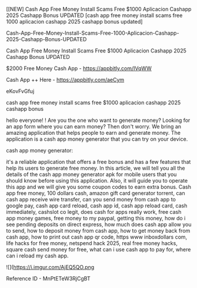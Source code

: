 [[NEW] Cash App Free Money Install Scams Free $1000 Aplicacion Cashapp 2025 Cashapp Bonus UPDATED [cash app free money install scams free 1000 aplicacion cashapp 2025 cashapp bonus updated]

Cash-App-Free-Money-Install-Scams-Free-1000-Aplicacion-Cashapp-2025-Cashapp-Bonus-UPDATED

Cash App Free Money Install Scams Free $1000 Aplicacion Cashapp 2025 Cashapp Bonus UPDATED

$2000 Free Money Cash App -  https://appbitly.com/IVqWW


Cash App ++ Here - https://appbitly.com/aeCym


eKovFvGfuj

cash app free money install scams free $1000 aplicacion cashapp 2025 cashapp bonus

hello everyone! ! Are you the one who want to generate money? Looking for an app form where you can earn money? Then don't worry. We bring an amazing application that helps people to earn and generate money. The application is a cash app money generator that you can try on your device.

cash app money generator:

it's a reliable application that offers a free bonus and has a few features that help its users to generate free money. In this article, we will tell you all the details of the cash app money generator apk for mobile users that you should know before using this application. Also, it will guide you to operate this app and we will give you some coupon codes to earn extra bonus. Cash app free money, 100 dollars cash, amazon gift card generator torrent, can cash app receive wire transfer, can you send money from cash app to google pay, cash app card reload, cash app id, cash app reload card, cash immediately, cashslot co legit, does cash for apps really work, free cash app money games, free money to my paypal, getting this money, how do i see pending deposits on direct express, how much does cash app allow you to send, how to deposit money from cash app, how to get money back from cash app, how to print out cash app qr code, https www inboxdollars com, life hacks for free money, netspend hack 2025, real free money hacks, square cash send money for free, what can i use cash app to pay for, where can i reload my cash app.

![](https://i.imgur.com/AjEQ5QO.png

Reference ID - MnPtETeW3RjCgBT